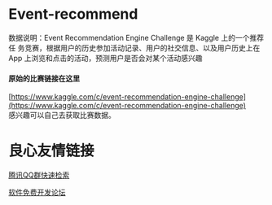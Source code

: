 # Event-recommend
数据说明：Event Recommendation Engine Challenge 是 Kaggle 上的一个推荐任
务竞赛，根据用户的历史参加活动记录、用户的社交信息、以及用户历史上在 App
上浏览和点击的活动，预测用户是否会对某个活动感兴趣

#### 原始的比赛链接在这里  
[https://www.kaggle.com/c/event-recommendation-engine-challenge](https://www.kaggle.com/c/event-recommendation-engine-challenge)  
感兴趣可以自己去获取比赛数据。

 # 良心友情链接

[腾讯QQ群快速检索](http://u.720life.cn/s/8cf73f7c)

[软件免费开发论坛](http://u.720life.cn/s/bbb01dc0)